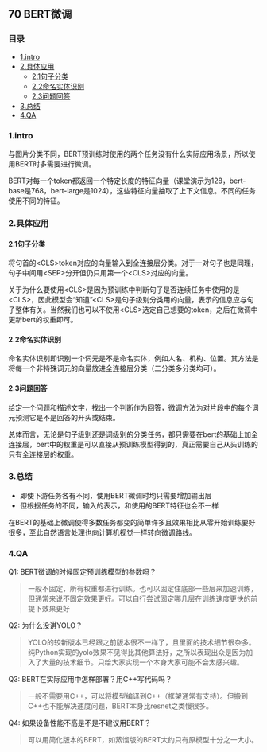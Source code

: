## 70 BERT微调

### 目录

* [1.intro](#1intro)
* [2.具体应用](#2具体应用)
  + [2.1句子分类](#21句子分类)
  + [2.2命名实体识别](#22命名实体识别)
  + [2.3问题回答](#23问题回答)
* [3.总结](#3总结)
* [4.QA](#4qa)



### 1.intro

与图片分类不同，BERT预训练时使用的两个任务没有什么实际应用场景，所以使用BERT时多需要进行微调。

BERT对每一个token都返回一个特定长度的特征向量（课堂演示为128，bert-base是768，bert-large是1024），这些特征向量抽取了上下文信息。不同的任务使用不同的特征。

### 2.具体应用

#### 2.1句子分类

将句首的\<CLS\>token对应的向量输入到全连接层分类。对于一对句子也是同理，句子中间用\<SEP\>分开但仍只用第一个\<CLS\>对应的向量。

关于为什么要使用\<CLS\>是因为预训练中判断句子是否连续任务中使用的是\<CLS\>，因此模型会“知道”\<CLS\>是句子级别分类用的向量，表示的信息应与句子整体有关。当然我们也可以不使用\<CLS\>选定自己想要的token，之后在微调中更新bert的权重即可。

#### 2.2命名实体识别

命名实体识别即识别一个词元是不是命名实体，例如人名、机构、位置。其方法是将每一个非特殊词元的向量放进全连接层分类（二分类多分类均可）。

#### 2.3问题回答

给定一个问题和描述文字，找出一个判断作为回答，微调方法为对片段中的每个词元预测它是不是回答的开头或结束。

总体而言，无论是句子级别还是词级别的分类任务，都只需要在bert的基础上加全连接层，bert中的权重是可以直接从预训练模型得到的，真正需要自己从头训练的只有全连接层的权重。

### 3.总结

- 即使下游任务各有不同，使用BERT微调时均只需要增加输出层
- 但根据任务的不同，输入的表示，和使用的BERT特征也会不一样

在BERT的基础上微调使得多数任务都变的简单许多且效果相比从零开始训练要好很多，至此自然语言处理也向计算机视觉一样转向微调路线。

### 4.QA

Q1: BERT微调的时候固定预训练模型的参数吗？

> 一般不固定，所有权重都进行训练。也可以固定住底部一些层来加速训练，但通常来说不固定效果更好。可以自行尝试固定哪几层在训练速度更快的前提下效果更好

Q2: 为什么没讲YOLO？

> YOLO的较新版本已经跟之前版本很不一样了，且里面的技术细节很杂多。纯Python实现的yolo效果不见得比其他算法好，之所以表现出众是因为加入了大量的技术细节。只给大家实现一个本身大家可能不会太感兴趣。

Q3: BERT在实际应用中怎样部署？用C++写代码吗？

> 一般不需要用C++，可以将模型编译到C++（框架通常有支持）。但搬到C++也不能解决速度问题，BERT本身比resnet之类慢很多。

Q4: 如果设备性能不高是不是不建议用BERT？

> 可以用简化版本的BERT，如蒸馏版的BERT大约只有原模型十分之一大小。